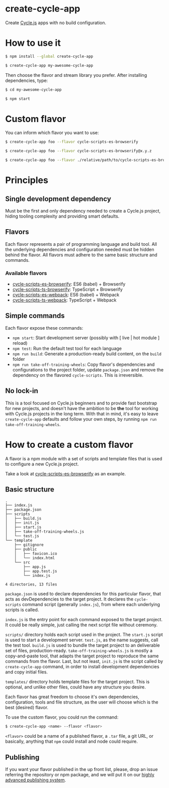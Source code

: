 
# create-cycle-app

Create [Cycle.js](https://cycle.js.org/) apps with no build configuration.

# How to use it

  ```sh
  $ npm install --global create-cycle-app

  $ create-cycle-app my-awesome-cycle-app
  ```

Then choose the flavor and stream library you prefer. After installing dependencies, type:

  ```sh
  $ cd my-awesome-cycle-app

  $ npm start
  ```

# Custom flavor

You can inform which flavor you want to use:

  ```sh
  $ create-cycle-app foo --flavor cycle-scripts-es-browserify

  $ create-cycle-app foo --flavor cycle-scripts-es-browserify@x.y.z

  $ create-cycle-app foo --flavor ./relative/path/to/cycle-scripts-es-browserify
  ```

# Principles

## Single development dependency

Must be the first and only dependency needed to create a Cycle.js project, hiding tooling complexity and providing smart defaults.

## Flavors

Each flavor represents a pair of programming language and build tool. All the underlying dependencies and configuration needed must be hidden behind the flavor. All flavors must adhere to the same basic structure and commands.

### Available flavors

- [cycle-scripts-es-browserify](./cycle-scripts-es-browserify/): ES6 (babel) + Browserify
- [cycle-scripts-ts-browserify](./cycle-scripts-ts-browserify/): TypeScript + Browserify
- [cycle-scripts-es-webpack](./cycle-scripts-es-webpack/): ES6 (babel) + Webpack
- [cycle-scripts-ts-webpack](./cycle-scripts-ts-webpack/): TypeScript + Webpack

## Simple commands

Each flavor expose these commands:

- `npm start`: Start development server (possibly with [ live | hot module ] reload)
- `npm test`: Run the default test tool for each language
- `npm run build`: Generate a production-ready build content, on the `build` folder
- `npm run take-off-training-wheels`: Copy flavor's dependencies and configurations to the project folder, update `package.json` and remove the dependency on the flavored `cycle-scripts`. This is irreversible.

## No lock-in

This is a tool focused on Cycle.js beginners and to provide fast bootstrap for new projects, and doesn't have the ambition to be **the** tool for working with Cycle.js projects in the long term. With that in mind, it's easy to leave `create-cycle-app` defaults and follow your own steps, by running `npm run take-off-training-wheels`.

# How to create a custom flavor

A flavor is a npm module with a set of scripts and template files that is used to configure a new Cycle.js project.

Take a look at [cycle-scripts-es-browserify](./cycle-scripts-es-browserify) as an example.

## Basic structure

```
.
├── index.js
├── package.json
├── scripts
│   ├── build.js
│   ├── init.js
│   ├── start.js
│   ├── take-off-training-wheels.js
│   └── test.js
└── template
    ├── gitignore
    ├── public
    │   ├── favicon.ico
    │   └── index.html
    └── src
        ├── app.js
        ├── app.test.js
        └── index.js

4 directories, 13 files
```

`package.json` is used to declare dependencies for this particular flavor, that acts as devDependencies to the target project. It declares the `cycle-scripts` command script (generally `index.js`), from where each underlying scripts is called.

`index.js` is the entry point for each command exposed to the target project. It could be really simple, just calling the next script file without ceremony.

`scripts/` directory holds each script used in the project. The `start.js` script is used to start a development server. `test.js`, as the name suggests, call the test tool. `build.js` is used to bundle the target project to an deliverable set of files, production-ready. `take-off-training-wheels.js` is mostly a copy-and-paste tool, that adapts the target project to reproduce the same commands from the flavor. Last, but not least, `init.js` is the script called by `create-cycle-app` command, in order to install development dependencies and copy initial files.

`templates/` directory holds template files for the target project. This is optional, and unlike other files, could have any structure you desire.

Each flavor has great freedom to choose it's own dependencies, configuration, tools and file structure, as the user will choose which is the best (desired) flavor.

To use the custom flavor, you could run the command:

```sh
$ create-cycle-app <name> --flavor <flavor>
```

`<flavor>` could be a name of a published flavor, a `.tar` file, a git URL, or basically, anything that `npm` could install and node could require.

## Publishing

If you want your flavor published in the up front list, please, drop an issue referring the repository or npm package, and we will put it on our [highly advanced publishing system](https://gist.github.com/geovanisouza92/0f33b55f62baca22c6bdb73b56333311).
